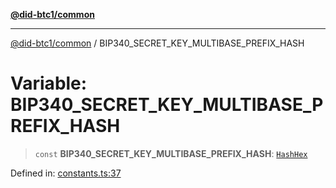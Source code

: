 [**@did-btc1/common**](../README.md)

***

[@did-btc1/common](../globals.md) / BIP340\_SECRET\_KEY\_MULTIBASE\_PREFIX\_HASH

# Variable: BIP340\_SECRET\_KEY\_MULTIBASE\_PREFIX\_HASH

> `const` **BIP340\_SECRET\_KEY\_MULTIBASE\_PREFIX\_HASH**: [`HashHex`](../type-aliases/HashHex.md)

Defined in: [constants.ts:37](https://github.com/dcdpr/did-btc1-js/blob/4ab6f9915d95beed9bc633644c9db1539395f512/packages/common/src/constants.ts#L37)
